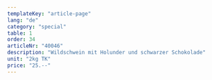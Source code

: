 ```yaml
---
templateKey: "article-page"
lang: "de"
category: "special"
table: 1
order: 34
articleNr: "40046"
description: "Wildschwein mit Holunder und schwarzer Schokolade"
unit: "2kg TK"
price: "25.--"
---
```

